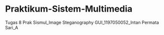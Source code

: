 # Praktikum-Sistem-Multimedia
Tugas 8 Prak Sismul_Image Steganography GUI_1197050052_Intan Permata Sari_A
